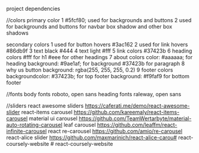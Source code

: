 project dependencies

//colors
primary color
1 #5fcf80; used for backgrounds and buttons
2 used for backgrounds and buttons for navbar box shadow and other box shadows

secondary colors
1 used for button hovers
#3ac162
2 used for link hovers
#86db9f
3 text black
#444
4 text light
#fff
5 link colors
#37423b
6 heading colors
#fff for h1
#eee for other headings
7 about colors
color: #aaaaaa; for heading
background: #9ae1af; for background
#37423b for paragraph
8 why us button
background: rgba(255, 255, 255, 0.2)
9 footer colors
 backgroundcolor: #37423b; for top footer
 background: #f9faf9 for bottom footer

//fonts
body fonts roboto, open sans
heading fonts raleway, open sans


//sliders
react awesome sliders  https://caferati.me/demo/react-awesome-slider
react-items carousel https://github.com/kareemaly/react-items-carousel
material ui carousel  https://github.com/TeamWertarbyte/material-auto-rotating-carousel
leaf carousel   https://github.com/leaffm/react-infinite-carousel
react re-carousel https://github.com/amio/re-carousel
react-alice slider https://github.com/maxmarinich/react-alice-carou#   r e a c t - c o u r s e l y - w e b s i t e  
 #   r e a c t - c o u r s e l y - w e b s i t e  
 
